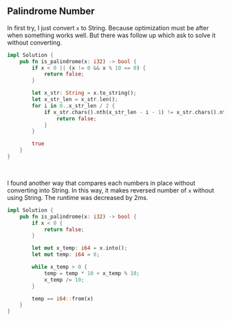 ## Palindrome Number


In first try, I just convert `x` to String. Because optimization must be after when something works well. But there was follow up which ask to solve it without converting.  

```rust
impl Solution {
    pub fn is_palindrome(x: i32) -> bool {
        if x < 0 || (x != 0 && x % 10 == 0) {
            return false;
        }

        let x_str: String = x.to_string();
        let x_str_len = x_str.len();
        for i in 0..x_str_len / 2 {
            if x_str.chars().nth(x_str_len - i - 1) != x_str.chars().nth(i) {
                return false;
            }
        }

        true
    }
}
```

<br>

I found another way that compares each numbers in place without converting into String. In this way, it makes reversed number of `x` without using String. The runtime was decreased by 2ms.  

```rust
impl Solution {
    pub fn is_palindrome(x: i32) -> bool {
        if x < 0 {
            return false;
        }

        let mut x_temp: i64 = x.into();
        let mut temp: i64 = 0;

        while x_temp > 0 {
            temp = temp * 10 + x_temp % 10;
            x_temp /= 10;
        }

        temp == i64::from(x)
    }
}
```